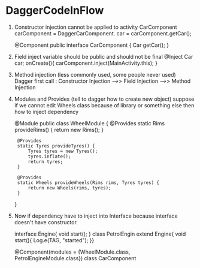 # DaggerCodeInFlow
1. Constructor injection cannot be applied to activity
    CarComponent carComponent = DaggerCarComponent.
    car = carComponent.getCar();

    @Component
    public interface CarComponent {
        Car getCar();
    }


2. Field inject variable should be public and should not be final
    @Inject
    Car car;
    onCreate(){
        carComponent.inject(MainActivity.this);
    }

3. Method injection (less commonly used, some people never used)
    Dagger first call : Constructor Injection -->> Field Injection -->> Method Injection

4. Modules and Provides (tell to dagger how to create new object)
    suppose if we cannot edit Wheels class because of library or something else then how to inject dependency

    @Module
    public class WheelModule {
        @Provides
        static Rims provideRims() {
            return new Rims();
        }

        @Provides
        static Tyres provideTyres() {
            Tyres tyres = new Tyres();
            tyres.inflate();
            return tyres;
        }

        @Provides
        static Wheels provideWheels(Rims rims, Tyres tyres) {
            return new Wheels(rims, tyres);
        }
    }
5. Now if dependency have to inject into Interface
    because interface doesn't have constructor.

    interface Engine{
        void start();
    }
    class PetrolEngin extend Engine{
    void start(){
        Log.e(TAG, "started");
    }}

    @Component(modules = {WheelModule.class, PetrolEngineModule.class})
    class CarComponent
